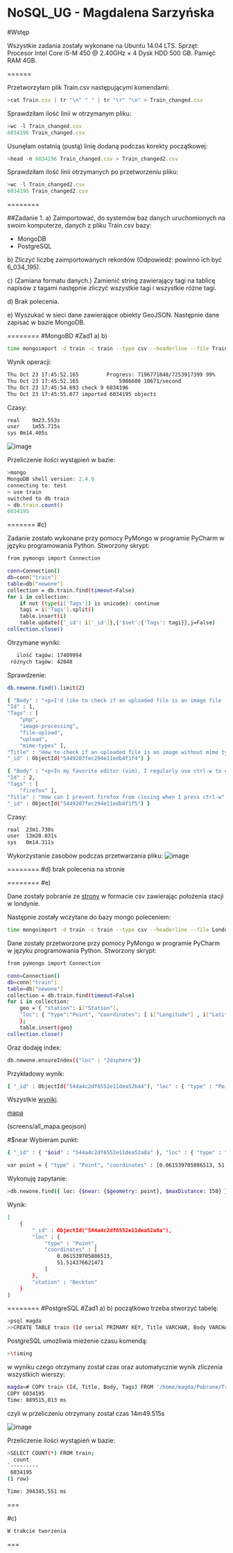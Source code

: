 NoSQL_UG - Magdalena Sarzyńska
========

#Wstęp

Wszystkie zadania zostały wykonane na Ubuntu 14.04 LTS.
Sprzęt: Procesor Intel Core i5-M 450 @ 2.40GHz × 4 Dysk HDD 500 GB. Pamięć RAM 4GB.

======

Przetworzyłam plik Train.csv następującymi komendami:
```js
>cat Train.csv | tr "\n" " " | tr "\r" "\n" > Train_changed.csv
```
Sprawdziłam ilość linii w otrzymanym pliku:
```js
>wc -l Train_changed.csv
6034196 Train_changed.csv
```
Usunęłam ostatnią (pustą) linię dodaną podczas korekty początkowej:
```js
>head -n 6034196 Train_changed.csv > Train_changed2.csv
```
Sprawdziłam ilość linii otrzymanych po przetworzeniu pliku:
```js
>wc -l Train_changed2.csv
6034195 Train_changed2.csv
```
========

##Zadanie 1.
a) Zaimportować, do systemów baz danych uruchomionych na swoim komputerze, danych z pliku Train.csv bazy:
- MongoDB
- PostgreSQL

b) Zliczyć liczbę zaimportowanych rekordów (Odpowiedź: powinno ich być 6_034_195).

c) (Zamiana formatu danych.) Zamienić string zawierający tagi na tablicę napisów z tagami następnie zliczyć wszystkie tagi i wszystkie różne tagi.

d) Brak polecenia.

e) Wyszukać w sieci dane zawierające obiekty GeoJSON. Następnie dane zapisać w bazie MongoDB.

========
#MongoBD
#Zad1 a) b)
```sh
time mongoimport -d train -c train --type csv --headerline --file Train_changed2.csv 
```
Wynik operacji:
```sh
Thu Oct 23 17:45:52.165 		Progress: 7196771848/7253917399	99%
Thu Oct 23 17:45:52.165 			5986600	10671/second
Thu Oct 23 17:45:54.693 check 9 6034196
Thu Oct 23 17:45:55.077 imported 6034195 objects
```
Czasy:
```sh
real	9m23.553s
user	1m55.715s
sys	0m14.405s
```
![image](screens/zdj1.png)

Przeliczenie ilości wystąpień w bazie:
```js
>mongo
MongoDB shell version: 2.4.9
connecting to: test
> use train
switched to db train
> db.train.count()
6034195
```
=======
#c)

Zadanie zostało wykonane przy pomocy PyMongo w programie PyCharm w języku programowania Python. Stworzony skrypt:
```sh
from pymongo import Connection

conn=Connection()
db=conn["train"]
table=db["newone"]
collection = db.train.find(timeout=False)
for i in collection:
    if not (type(i['Tags']) is unicode): continue
    tagi = i['Tags'].split()
    table.insert(i)
    table.update({'_id': i['_id']},{'$set':{'Tags': tagi}},j=False)
collection.close()
```

Otrzymane wyniki:
```sh
   ilość tagów: 17409994
 różnych tagów: 42048
```

Sprawdzenie:
```sh
db.newone.find().limit(2)
```

```sh
{ "Body" : "<p>I'd like to check if an uploaded file is an image file (e.g png, jpg, jpeg, gif, bmp) or another file. The problem is that I'm using Uploadify to upload the files, which changes the mime type and gives a 'text/octal' or something as the mime type, no matter which file type you upload.</p>  <p>Is there a way to check if the uploaded file is an image apart from checking the file extension using PHP?</p> ",
"Id" : 1, 
"Tags" : [ 
	"php", 
	"image-processing", 
	"file-upload", 
	"upload", 
	"mime-types" ], 
"Title" : "How to check if an uploaded file is an image without mime type?", 
"_id" : ObjectId("5449207fec294e11edb4f1f4") }

{ "Body" : "<p>In my favorite editor (vim), I regularly use ctrl-w to execute a certain action. Now, it quite often happens to me that firefox is the active window (on windows) while I still look at vim (thinking vim is the active window) and press ctrl-w which closes firefox. This is not what I want. Is there a way to stop ctrl-w from closing firefox?</p>  <p>Rene</p> ", 
"Id" : 2, 
"Tags" : [ 
	"firefox" ], 
"Title" : "How can I prevent firefox from closing when I press ctrl-w", 
"_id" : ObjectId("5449207fec294e11edb4f1f5") }
```

Czasy:
```sh
real  23m1.730s
user  13m20.031s
sys   0m14.311s
```

Wykorzystanie zasobów podczas przetwarzania pliku:
![image](screens/zdj3.png)

========
#d)
brak polecenia na stronie

========
#e)

Dane zostały pobranie ze [strony](http://www.doogal.co.uk/london_stations.php) w formacie csv zawierając położenia stacji w londynie.

Następnie zostały wczytane do bazy mongo poleceniem:
```sh
time mongoimport -d train -c train --type csv --headerline --file London\ stations.csv 
```

Dane zostały przetworzone przy pomocy PyMongo w programie PyCharm w języku programowania Python. Stworzony skrypt:
```sh
from pymongo import Connection

conn=Connection()
db=conn["train"]
table=db["newone"]
collection = db.train.find(timeout=False)
for i in collection:
    geo = { "station": i["Station"],
    "loc": { "type":"Point", "coordinates": [ i["Longitude"] , i["Latitude"] ] }
    };
    table.insert(geo)
collection.close()
```


Oraz dodaję index:
```sh
db.newone.ensureIndex({"loc" : "2dsphere"})
```

Przykładowy wynik:
```sh
{ "_id" : ObjectId("544a4c2df6552e11dea52b44"), "loc" : { "type" : "Point", "coordinates" : [  -0.014848686252722,  51.477547665535 ] }, "station" : "Greenwich" }
```

Wszystkie [wyniki](screens/wyniki.json).

[mapa](screens/all_mapa.geojson)

(screens/all_mapa.geojson)
 	
#$near
Wybieram punkt:
```sh
{ "_id" : { "$oid" : "544a4c2df6552e11dea52a8a" }, "loc" : { "type" : "Point", "coordinates" : [ 0.061539705886513, 51.514376621471 ] }, "station" : "Beckton" }
```

```sh
var point = { "type" : "Point", "coordinates" : [0.061539705886513, 51.514376621471 ]};
```

Wykonuję zapytanie:
```sh
>db.newone.find({ loc: {$near: {$geometry: point}, $maxDistance: 150} }).toArray()
```

Wynik:
```sh
[
	{
		"_id" : ObjectId("544a4c2df6552e11dea52a8a"),
		"loc" : {
			"type" : "Point",
			"coordinates" : [
				0.061539705886513,
				51.514376621471
			]
		},
		"station" : "Beckton"
	}
]
```




========
#PostgreSQL
#Zad1 a) b)
początkowo trzeba stworzyć tabelę:
```sh
>psql magda
>>CREATE TABLE train (Id serial PRIMARY KEY, Title VARCHAR, Body VARCHAR, Tags VARCHAR);
```

PostgreSQL umożliwia mieżenie czasu komendą:
```sh
>\timing
```

w wyniku czego otrzymany został czas oraz automatycznie wynik zliczenia wszystkich wierszy:
```sh
magda=# COPY train (Id, Title, Body, Tags) FROM '/home/magda/Pobrane/Train_changed2.csv' WITH DELIMITER ',' CSV HEADER;
COPY 6034195
Time: 889515,013 ms
```
czyli w przeliczeniu otrzymany został czas 14m49.515s

![image](screens/zdj2.png)

Przeliczenie ilości wystąpień w bazie:
```sh
>SELECT COUNT(*) FROM train;
  count
`---------
 6034195
(1 row)

Time: 394345,551 ms
```

===

#c)

```sh
W trakcie tworzenia
```

===

